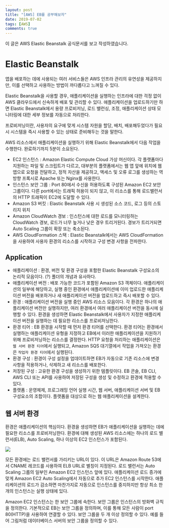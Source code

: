```yaml
---
layout: post
title: "[AWS] EB를 공부해보자"
date: 2019-07-02
tags: [AWS]
comments: true
---
```


이 글은 AWS Elastic Beanstalk 공식문서를 보고 작성하였습니다.

# Elastic Beanstalk

앱을 배포하는 데에 사용되는 여러 서비스들은 AWS 인프라 관리의 유연성을 제공하지만, 이를 선택하고 사용하는 방법이 까다롭다고 느껴질 수 있다.

Elastic Beanstalk을 사용할 경우, 애플리케이션을 실행하는 인프라에 대한 걱정 없이 AWS 클라우드에서 신속하게 배포 및 관리할 수 있다. 애플리케이션을 업로드하기만 하면 Elastic Beanstalk에서 용량 프로비저닝, 로드 밸런싱, 조정, 애플리케이션 상태 모니터링에 대한 세부 정보를 자동으로 처리한다.

프로비저닝이란, 사용자의 요구에 맞게 시스템 자원을 할당, 배치, 배포해두었다가 필요 시 시스템을 즉시 사용할 수 있는 상태로 준비해두는 것을 말한다.

AWS 리소스에서 애플리케이션을 실행하기 위해 Elastic Beanstalk에서 다음 작업을 수행한다. 완료하기까지 5분이 소요된다.

- EC2 인스턴스 : Amazon Elastic Compute Cloud 가상 머신이다. 각 플랫폼마다 지원하는 파일 및 스크립트가 다르고, 대부분의 플랫폼에서는 웹 앱 앞에 위치에 웹 앱으로 요청을 전달하고, 정적 자산을 제공하고, 액세스 및 오류 로그를 생성하는 역방향 프록시로 Apache 또는 Nginx를 사용한다.
- 인스턴스 보안 그룹 : Port 80에서 수신을 허용하도록 구성된 Amazon EC2 보안 그룹이다. 다른 port에서는 트래픽 허용이 되지 않고, 이 리소스를 통해 로드밸런서의 HTTP 트래픽이 EC2에 도달할 수 있다.
- Amazon S3 버킷 : Elastic Beanstalk 사용 시 생성된 소스 코드, 로그 등의 스토리지 위치
- Amazon CloudWatch 경보 : 인스턴스에 대한 로드를 모니터링하는 CloudWatch 경보, 로드가 너무 높거나 낮은 경우 트리거된다. 경보가 트리거되면 Auto Scaling 그룹이 확장 또는 축소된다.
- AWS CloudFormation 스택 : Elastic Beanstalk에서는 AWS CloudFormation을 사용하여 사용자 환경의 리소스를 시작하고 구성 변경 사항을 전파한다. 

## Application

* 애플리케이션 : 환경, 버전 및 환경 구성을 포함한 Elastic Beanstalk 구성요소의 논리적 모음이다. (?) 폴더의 개념과 유사하다.
* 애플리케이션 버전 : 배포 가능한 코드가 포함된 Amazon S3 객체이다. 애플리케이션의 일부에 해당하고, 실행 중인 환경에서 애플리케이션에 이미 업로드한 애플리케이션 버전을 배포하거나 새 애플리케이션 버전을 업로드하고 즉시 배포할 수 있다.
* 환경 : 애플리케이션 버전을 실행 중인 AWS 리소스 모음이다. 각 환경은 하나의 애플리케이션 버전만 실행하지만, 여러 환경에서 여러 애플리케이션 버전을 동시에 실행할 수 있다. 환경을 생성하면 Elastic Beanstalk에서 사용자가 지정한 애플리케이션 버전을 실행하는 데 필요한 리소스를 프로비저닝한다.
* 환경 티어 : EB 환경을 시작할 때 먼저 환경 티어를 선택한다. 환경 티어는 환경에서 실행하는 애플리케이션 유형을 지정하고 EB에서 이러한 애플리케이션을 지원하기 위해 프로비저닝하는 리소스를 결정한다. HTTP 요청을 처리하는 애플리케이션은 `웹 서버 환경 티어`에서 실행되고, Amazon SQS 대기열에서 작업을 가져오는 환경은 `작업자 환경 티어`에서 실행된다.
* 환경 구성 : 환경이 구성 설정을 업데이트하면 EB가 자동으로 기존 리소스에 변경 사항을 적용하거나, 삭제하고 새 리소스를 배포한다. 
* 저장된 구성 : 고유한 환경 구성을 생성하기 위한 템플릿이다. EB 콘솔, EB CLI, AWS CLI 또는 API를 사용하여 저장된 구성을 생성 및 수정하고 환경에 적용할 수 있다. 
* 플랫폼 : 운영체제, 프로그래밍 언어 실행 시간, 웹 서버, 애플리케이션 서버 및 EB 구성요소의 조합이다. 플랫폼을 대상으로 하는 웹 애플리케이션을 설계한다.

## 웹 서버 환경

환경은 애플리케이션의 핵심이다. 환경을 생성하면 EB가 애플리케이션을 실행하는 데에 필요한 리소스를 프로비저닝한다. 환경에 대해 생성된 AWS 리소스에는 하나의 로드 밸런서(ELB), Auto Scaling, 하나 이상의 EC2 인스턴스가 포함된다.

<img src='{{"/assets/images/awseb.png"}}'>

모든 환경에는 로드 밸런서를 가리키는 URL이 있다. 이 URL은 Amazon Route 53에서 CNAME 레코드를 사용하여 ELB URL로 별칭이 지정된다. 로드 밸런서는 Auto Scaling 그룹의 일부인 Amazon EC2 인스턴스 앞에 있다. 애플리케이션 로드 증가에 맞게 Amazon EC2 Auto Scaling에서 자동으로 추가 EC2 인스턴스를 시작한다. 애플리케이션의 로드가 감소하면 마찬가지로 자동으로 인스턴스를 중지하지만 항상 최소 한 개의 인스턴스는 실행 상태에 있다.

Amazon EC2 인스턴스는 한 보안 그룹에 속한다. 보안 그룹은 인스턴스의 방화벽 규칙을 정의한다. 기본적으로 EB는 보안 그룹을 정의하며, 이를 통해 모든 사람이 port 80(HTTP)을 사용하여 연결할 수 있다. 보안 그룹을 두 개 이상 정의할 수 있다. 예를 들어 그림처럼 데이터베이스 서버의 보안 그룹을 정의할 수 있다.